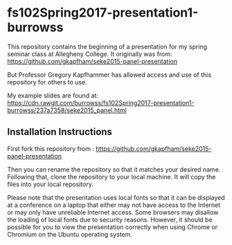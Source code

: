 # fs102Spring2017-presentation1-burrowss

This repository contains the beginning of a presentation for my spring seminar class at Allegheny College. It originally was from: https://github.com/gkapfham/seke2015-panel-presentation

But Professor Gregory Kapfhammer has allowed access and use of this repository for others to use.

My example slides are found at: https://cdn.rawgit.com/burrowss/fs102Spring2017-presentation1-burrowss/237a7358/seke2015_panel.html

## Installation Instructions

First fork this repository from : https://github.com/gkapfham/seke2015-panel-presentation

Then you can rename the repository so that it matches your desired name. Following that, clone the repository to your local machine.
It will copy the files into your local repository.

Please note that the presentation uses local fonts so that it can be displayed at a conference on a laptop that either
may not have access to the Internet or may only have unreliable Internet access. Some browsers may disallow the loading
of local fonts due to security reasons. However, it should be possible for you to view the presentation correctly when
using Chrome or Chromium on the Ubuntu operating system.
